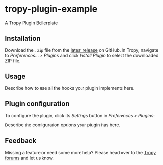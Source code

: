 # tropy-plugin-example

A Tropy Plugin Boilerplate

## Installation

Download the `.zip` file from the [latest release](https://github.com/tropy/tropy-plugin-example/releases/latest) on GitHub. In Tropy, navigate to *Preferences… > Plugins* and click *Install Plugin* to select the downloaded ZIP file.

## Usage

Describe how to use all the hooks your plugin implements here.

## Plugin configuration

To configure the plugin, click its *Settings* button in *Preferences > Plugins*:

Describe the configuration options your plugin has here.

## Feedback

Missing a feature or need some more help? Please head over to the [Tropy forums](https://forums.tropy.org/) and let us know.
